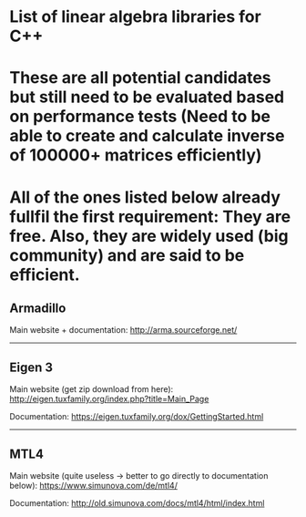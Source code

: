 # List of linear algebra libraries for C++
# These are all potential candidates but still need to be evaluated based on performance tests (Need to be able to create and calculate inverse of 100000+ matrices efficiently)
# All of the ones listed below already fullfil the first requirement: They are free. Also, they are widely used (big community) and are said to be efficient.


## Armadillo
Main website + documentation:
<http://arma.sourceforge.net/>

---

## Eigen 3
Main website (get zip download from here):
<http://eigen.tuxfamily.org/index.php?title=Main_Page>

Documentation:
<https://eigen.tuxfamily.org/dox/GettingStarted.html>

---

## MTL4
Main website (quite useless -> better to go directly to documentation below):
<https://www.simunova.com/de/mtl4/>

Documentation:
<http://old.simunova.com/docs/mtl4/html/index.html>